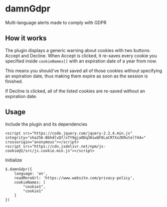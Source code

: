 # damnGdpr

Multi-language alerts made to comply with GDPR

## How it works

The plugin displays a generic warning about cookies with two buttons: Accept and Decline. When Accept is clicked, it re-saves every cookie you specified inside `cookieNames[]` with an expiration date of a year from now.

This means you should've first saved all of those cookies without specifying an expiration date, thus making them expire as soon as the session is finished.

If Decline is clicked, all of the listed cookies are re-saved without an expiration date.

## Usage 

Include the plugin and its dependencies

```
<script src="https://code.jquery.com/jquery-2.2.4.min.js" integrity="sha256-BbhdlvQf/xTY9gja0Dq3HiwQF8LaCRTXxZKRutelT44=" crossorigin="anonymous"></script>
<script src="https://cdn.jsdelivr.net/npm/js-cookie@2/src/js.cookie.min.js"></script>
```

Initialize

```
$.damnGdpr({
    language: 'en',
    readMoreUrl: 'https://www.website.com/privacy-policy',
    cookieNames: [
        "cookie1",
        "cookie1"
    ]
})
```